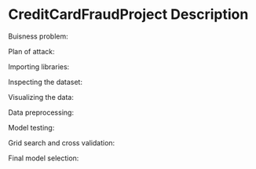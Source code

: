# CreditCardFraudProject Description

Buisness problem:

Plan of attack:

Importing libraries:

Inspecting the dataset:

Visualizing the data:

Data preprocessing:

Model testing:

Grid search and cross validation:

Final model selection:
